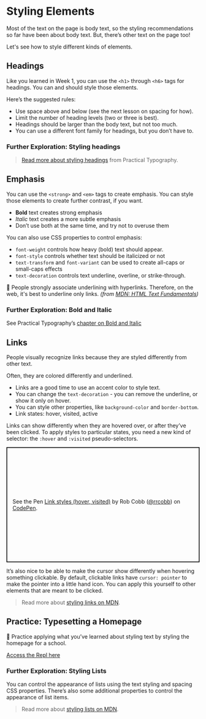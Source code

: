 # Styling Elements

Most of the text on the page is body text, so the styling recommendations so far
have been about body text. But, there’s other text on the page too!

Let's see how to style different kinds of elements.

## Headings

Like you learned in Week 1, you can use the `<h1>` through `<h6>` tags for
headings. You can and should style those elements.

Here’s the suggested rules:

- Use space above and below (see the next lesson on spacing for how).
- Limit the number of heading levels (two or three is best).
- Headings should be larger than the body text, but not too much.
- You can use a different font family for headings, but you don’t have to.

### Further Exploration: Styling headings

> [Read more about styling headings](https://practicaltypography.com/headings.html) from Practical Typography.

## Emphasis

You can use the `<strong>` and `<em>` tags to create emphasis. You can style
those elements to create further contrast, if you want.

- **Bold** text creates strong emphasis
- *Italic* text creates a more subtle emphasis
- Don’t use both at the same time, and try not to overuse them

You can also use CSS properties to control emphasis:

- `font-weight` controls how heavy (bold) text should appear.
- `font-style` controls whether text should be italicized or not
- `text-transform` and `font-variant` can be used to create all-caps or small-caps effects
- `text-decoration` controls text underline, overline, or strike-through.

<aside>

🚧 People strongly associate underlining with hyperlinks. Therefore, on the web, it's best to underline only links.
*(from [MDN: HTML Text Fundamentals](https://developer.mozilla.org/en-US/docs/Learn/HTML/Introduction_to_HTML/HTML_text_fundamentals))*

</aside>

### Further Exploration: Bold and Italic

See Practical Typography’s [chapter on Bold and Italic](https://practicaltypography.com/bold-or-italic.html)

## Links

People visually recognize links because they are styled differently from other text.

Often, they are colored differently and underlined.

- Links are a good time to use an accent color to style text.
- You can change the `text-decoration` - you can remove the underline, or show
  it only on hover.
- You can style other properties, like `background-color` and `border-bottom`.
- Link states: hover, visited, active

Links can show differently when they are hovered over, or after they’ve been
clicked. To apply styles to particular states, you need a new kind of selector:
the `:hover` and `:visited` pseudo-selectors.

<p class="codepen" data-height="300" data-default-tab="css,result" data-slug-hash="QWxpapp" data-editable="true" data-user="rrcobb" style="height: 300px; box-sizing: border-box; display: flex; align-items: center; justify-content: center; border: 2px solid; margin: 1em 0; padding: 1em;">
  <span>See the Pen <a href="https://codepen.io/rrcobb/pen/QWxpapp">
  Link styles (hover, visited)</a> by Rob Cobb (<a href="https://codepen.io/rrcobb">@rrcobb</a>)
  on <a href="https://codepen.io">CodePen</a>.</span>
</p>
<script async src="https://cpwebassets.codepen.io/assets/embed/ei.js"></script>

It’s also nice to be able to make the cursor show differently when hovering something clickable. By default, clickable links have `cursor: pointer` to make the pointer into a little hand icon. You can apply this yourself to other elements that are meant to be clicked.

> Read more about [styling links on MDN](https://developer.mozilla.org/en-US/docs/Learn/CSS/Styling_text/Styling_links).

## Practice: Typesetting a Homepage

<aside>

🏫 Practice applying what you’ve learned about styling text by styling the homepage for a school.

[Access the Repl here](https://replit.com/team/web-foundations-july-2022/Typesetting-a-community-college-homepage)

</aside>

### Further Exploration: Styling Lists

You can control the appearance of lists using the text styling and spacing CSS
properties. There’s also some additional properties to control the appearance
of list items.

> Read more about [styling lists on MDN](https://developer.mozilla.org/en-US/docs/Learn/CSS/Styling_text/Styling_lists).
